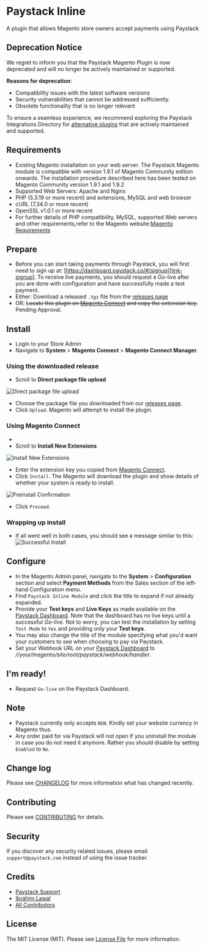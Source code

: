 # Paystack Inline

A plugin that allows Magento store owners accept payments using Paystack

## **Deprecation Notice**

We regret to inform you that the Paystack Magento Plugin is now deprecated and will no longer be actively maintained or supported.

**Reasons for deprecation**:
- Compatibility issues with the latest software versions
- Security vulnerabilities that cannot be addressed sufficiently.
- Obsolete functionality that is no longer relevant

To ensure a seamless experience, we recommend exploring the Paystack Integrations Directory for [alternative plugins](https://paystack.com/gh/integrations?category=app-builder&id=magento) that are actively maintained and supported.

## Requirements

- Existing Magento installation on your web server. The Paystack Magento module is compatible
with version 1.9.1 of Magento Community edition onwards. The installation procedure
described here has been tested on Magento Community version 1.9.1 and 1.9.2
- Supported Web Servers: Apache and Nginx
- PHP (5.3.19 or more recent) and extensions, MySQL and web browser
- cURL (7.34.0 or more recent)
- OpenSSL v1.0.1 or more recent
- For further details of PHP compatibility, MySQL, supported Web servers and other
requirements,refer to the Magento website:[Magento Requirements][link-magento-requirements]

## Prepare

- Before you can start taking payments through Paystack, you will first need to sign up at:
[https://dashboard.paystack.co/#/signup][link-signup]. To receive live payments, you should request a Go-live after
you are done with configuration and have successfully made a test payment.
- Either: Download a released `.tgz` file from the [releases page][link-releases]
- OR: <del>Locate this plugin on [Magento Connect][link-magento-connect] and copy the extension key.</del> Pending Approval.

## Install

- Login to your Store Admin
- Navigate to **System** > **Magento Connect** > **Magento Connect Manager**.

### Using the downloaded release

- Scroll to **Direct package file upload**

![Direct package file upload](.github/screenshots/direct-package-upload.png?raw=true "Direct package file upload")
- Choose the package file you downloaded from our [releases page][link-releases].
- Click `Upload`. Magento will attempt to install the plugin.

### Using Magento Connect

-
- Scroll to **Install New Extensions**

![Install New Extensions](.github/screenshots/install-new-extensions.png?raw=true "Install New Extensions")
- Enter the extension key you copied from [Magento Connect][link-magento-connect].
- Click `Install`. The Magento will download the plugin and show details of whether your system is ready to install.

![Preinstall Confirmation](.github/screenshots/preinstall-confirmation.png?raw=true "Preinstall Confirmation")
- Click `Proceed`.

### Wrapping up install

- If all went well in both cases, you should see a message similar to this:
![Successful Install](.github/screenshots/successful-install.png?raw=true "Successful Install")


## Configure

- In the Magento Admin panel, navigate to the **System** > **Configuration** section
and select **Payment Methods** from the Sales section of the left‐hand Configuration menu.
- Find `Paystack Inline Module` and click the title to expand if not already expanded.
- Provide your **Test keys** and **Live Keys** as made available on the
[Paystack Dashboard][link-keys]. Note that the dashboard has no live keys until a successful
_Go-live_. Not to worry, you can  test the installation by setting `Test Mode` to `Yes`
and providing only your **Test keys**.
- You may also change the title of the module specifying what you'd want your customers to
see when choosing to pay via Paystack.
- Set your Webhook URL on your [Paystack Dashboard][link-keys] to _//your/magento/site/root/paystack/webhook/handler_.

## I'm ready!

- Request `Go-live` on the Paystack Dashboard.

## Note

- Paystack currently only accepts `NGN`. Kindly set your website currency in Magento thus.
- Any order paid for via Paystack will not open if you uninstall the module in case you do not need it anymore.
Rather you should disable by setting `Enabled` to `No`.

## Change log

Please see [CHANGELOG](CHANGELOG.md) for more information what has changed recently.

## Contributing

Please see [CONTRIBUTING](CONTRIBUTING.md) for details.

## Security

If you discover any security related issues, please email `support@paystack.com` instead of using the issue tracker.

## Credits

- [Paystack Support][link-author]
- [Ibrahim Lawal][link-author2]
- [All Contributors][link-contributors]

## License

The MIT License (MIT). Please see [License File](LICENSE) for more information.

[link-releases]: https://github.com/paystackhq/paystack-magento/releases
[link-magento-requirements]: http://magento.com/resources/system‐requirements
[link-magento-connect]: https://www.magentocommerce.com/
[ico-license]: https://img.shields.io/badge/license-MIT-brightgreen.svg?style=flat-square
[link-author]: https://github.com/paystackhq
[link-signup]: https://dashboard.paystack.co/#/signup
[link-keys]: https://dashboard.paystack.co/#/settings/developer
[link-author2]: https://github.com/ibrahimlawal
[link-contributors]: ../../contributors

